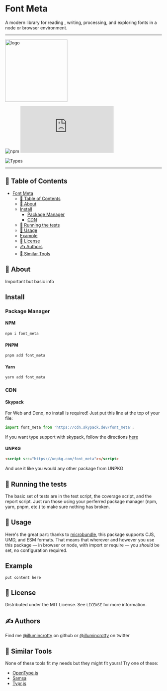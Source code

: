 # Font Meta

A modern library for reading , writing, processing, and exploring fonts in a node or browser environment.

---
<!-- PROJECT LOGO -->
<img src="https://i.imgur.com/2WZa8q7.png" alt="logo" width="200"/>


<!-- Shields -->
<!-- TODO -->
![npm](https://img.shields.io/npm/l/font_meta.svg)
![size-badge](https://img.badgesize.io/https:/unpkg.com/font_meta/dist/index.modern.js?compression=brotli)
<!-- ![dependency-count-badge](https://badgen.net/bundlephobia/dependency-count/font_meta) -->
![Types](https://badgen.net/npm/types/font_meta)

</div>

---



## 📝 Table of Contents

- [Font Meta](#font-meta)
  - [📝 Table of Contents](#-table-of-contents)
  - [🧐 About](#-about)
  - [Install](#install)
    - [Package Manager](#package-manager)
    - [CDN](#cdn)
  - [🔧 Running the tests](#-running-the-tests)
  - [🎈 Usage](#-usage)
  - [Example](#example)
  - [📃 License](#-license)
  - [✍️ Authors](#️-authors)
  - [🔨 Similar Tools](#-similar-tools)

## 🧐 About

Important but basic info

## Install

### Package Manager

#### NPM <!-- omit in TOC -->

```sh
npm i font_meta
```

#### PNPM <!-- omit in TOC -->

```sh
pnpm add font_meta
```

#### Yarn <!-- omit in TOC -->

```sh
yarn add font_meta
```

### CDN

#### Skypack <!-- omit in TOC -->

For Web and Deno, no install is required! Just put this line at the top of your file:

```typescript
import font_meta from 'https://cdn.skypack.dev/font_meta';
```

If you want type support with skypack, follow the directions [here]('https://docs.skypack.dev/skypack-cdn/code/javascript#using-skypack-urls-in-typescript')

#### UNPKG <!-- omit in TOC -->

```html
<script src="https://unpkg.com/font_meta"></script>
```

And use it like you would any other package from UNPKG


## 🔧 Running the tests

The basic set of tests are in the test script, the coverage script, and the report script. Just run those using your perferred package manager (npm, yarn, pnpm, etc.) to make sure nothing has broken.

## 🎈 Usage

Here's the great part: thanks to [microbundle](https://github.com/developit/microbundle), this package supports CJS, UMD, and ESM formats.
That means that wherever and however you use this package — in browser or node, with import or require — you *should* be set, no configuration required.
<!-- TODO -->

## Example
<!-- TODO -->
```code
put content here
```

<!-- LICENSE -->
## 📃 License

Distributed under the MIT License. See `LICENSE` for more information.

## ✍️ Authors

Find me [@illumincrotty](https://github.com/illumincrotty) on github or [@illumincrotty](https://twitter.com/illumincrotty) on twitter

## 🔨 Similar Tools

None of these tools fit my needs but they might fit yours! Try one of these:
<!-- TODO -->
- [OpenType.js]("https://github.com/opentypejs/opentype.js")
- [Samsa]("https://github.com/Lorp/samsa")
- [Typr.js]("https://github.com/photopea/Typr.js?utm_source=codropscollective")
